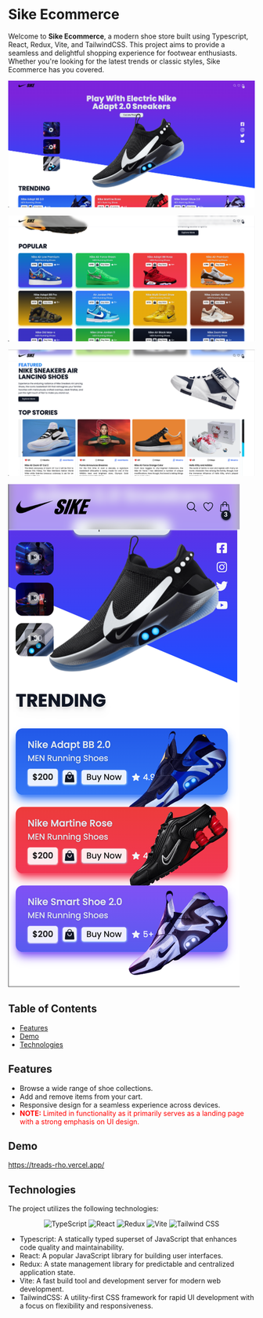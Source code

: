 # Sike Ecommerce

Welcome to **Sike Ecommerce**, a modern shoe store built using Typescript, React, Redux, Vite, and TailwindCSS. This project aims to provide a seamless and delightful shopping experience for footwear enthusiasts. Whether you're looking for the latest trends or classic styles, Sike Ecommerce has you covered.

![Sike Ecommerce Preview](/client/public/landing.png)

![Sike Ecommerce Preview](/client/public/landing2.png)

![Sike Ecommerce Preview](/client/public/landing3.png)

![Sike Ecommerce Preview](/client/public/landing5.png)

## Table of Contents

- [Features](#features)
- [Demo](#demo)
- [Technologies](#technologies)

## Features

- Browse a wide range of shoe collections.
- Add and remove items from your cart.
- Responsive design for a seamless experience across devices.
- <span style="color: red;">**NOTE:** Limited in functionality as it primarily serves as a landing page with a strong emphasis on UI design.</span>

## Demo

https://treads-rho.vercel.app/

## Technologies

The project utilizes the following technologies:

<div align="center">
  <img src="https://img.shields.io/badge/-TypeScript-3178C6?logo=typescript&logoColor=white" alt="TypeScript" />
  <img src="https://img.shields.io/badge/-React-61DAFB?logo=react&logoColor=white" alt="React" />
  <img src="https://img.shields.io/badge/-Redux-764ABC?logo=redux&logoColor=white" alt="Redux" />
  <img src="https://img.shields.io/badge/-Vite-646CFF?logo=vite&logoColor=white" alt="Vite" />
  <img src="https://img.shields.io/badge/-Tailwind_CSS-38B2AC?logo=tailwind-css&logoColor=white" alt="Tailwind CSS" />
</div>



- Typescript: A statically typed superset of JavaScript that enhances code quality and maintainability.
- React: A popular JavaScript library for building user interfaces.
- Redux: A state management library for predictable and centralized application state.
- Vite: A fast build tool and development server for modern web development.
- TailwindCSS: A utility-first CSS framework for rapid UI development with a focus on flexibility and responsiveness.
